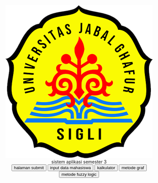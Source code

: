 <html>
<head>
    <title>aplikasi semester 3</title>
    <link rel="stylesheet" type="text/css" href="style.css">
</head>
<body>


<header>
    <div class ="container">
        <div class ="logo-container">
            <img src ="1732321725747.png" alt ="logo unigha" class="logo">
            <span class="site-name">sistem aplikasi semester 3</span>
        </div>
        <nav class="menu">
            <a href="..\input login\-loginfreefire.php"><button>halaman submit</button></a>
            <a href="../penentuan nilai mahasiswa/_rahmad.php"><button>input data mahasiswa</button></a>
            <a href="..\calkulator\calkulator.php"><button>kalkulator</button></a>
            <a href="..\graf indonesia\-rahmadgraf.php"><button>metode graf</button></a>
            <a href="..\metodefuzzi\fuzziprosesor.php"><button>metode fuzzy logic</button></a>
        </nav>
    </div>
</header>

</body>
</html>
